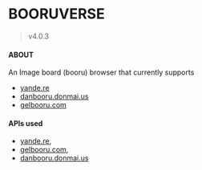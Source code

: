 # BOORUVERSE

> v4.0.3

#### ABOUT

An Image board (booru) browser that currently supports

-   [yande.re](https://yande.re/post)
-   [danbooru.donmai.us](https://danbooru.donmai.us/posts)
-   [gelbooru.com](https://gelbooru.com/index.php?page=post&s=list&tags=all)

#### APIs used

-   [yande.re](https://yande.re/help/api),
-   [gelbooru.com](https://gelbooru.com/index.php?page=wiki&s=view&id=18780),
-   [danbooru.donmai.us](https://danbooru.donmai.us/wiki_pages/help:api)
